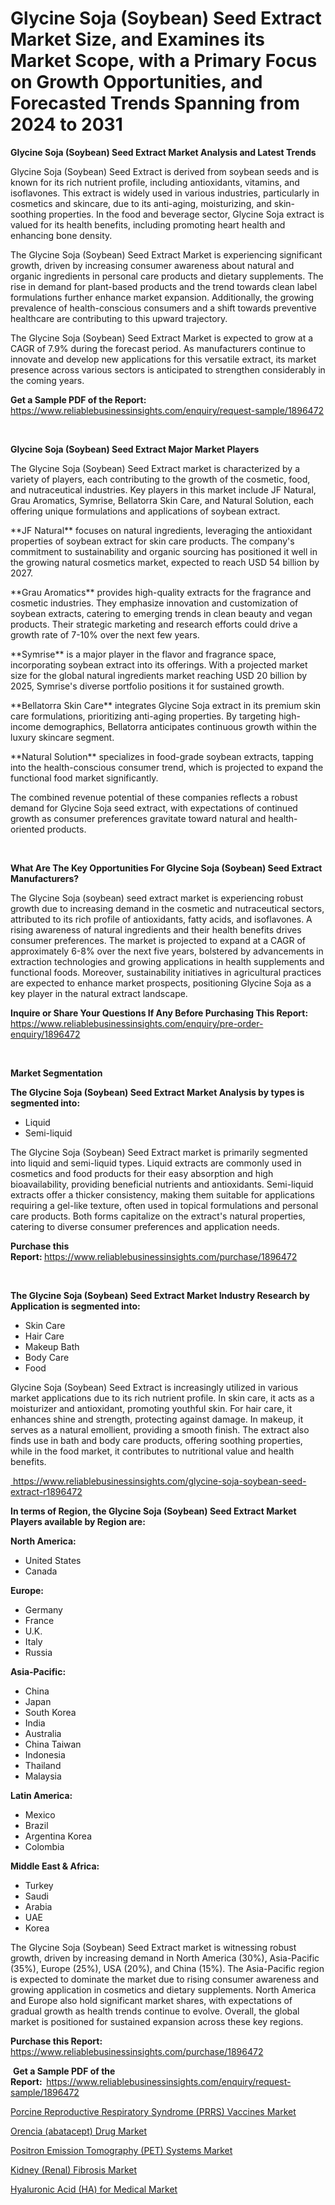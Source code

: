 <p><h1>Glycine Soja (Soybean) Seed Extract Market Size, and Examines its Market Scope, with a Primary Focus on Growth Opportunities, and Forecasted Trends Spanning from 2024 to 2031</h1></p><p><strong>Glycine Soja (Soybean) Seed Extract Market Analysis and Latest Trends</strong></p>
<p><p>Glycine Soja (Soybean) Seed Extract is derived from soybean seeds and is known for its rich nutrient profile, including antioxidants, vitamins, and isoflavones. This extract is widely used in various industries, particularly in cosmetics and skincare, due to its anti-aging, moisturizing, and skin-soothing properties. In the food and beverage sector, Glycine Soja extract is valued for its health benefits, including promoting heart health and enhancing bone density.</p><p>The Glycine Soja (Soybean) Seed Extract Market is experiencing significant growth, driven by increasing consumer awareness about natural and organic ingredients in personal care products and dietary supplements. The rise in demand for plant-based products and the trend towards clean label formulations further enhance market expansion. Additionally, the growing prevalence of health-conscious consumers and a shift towards preventive healthcare are contributing to this upward trajectory.</p><p>The Glycine Soja (Soybean) Seed Extract Market is expected to grow at a CAGR of 7.9% during the forecast period. As manufacturers continue to innovate and develop new applications for this versatile extract, its market presence across various sectors is anticipated to strengthen considerably in the coming years.</p></p>
<p><strong>Get a Sample PDF of the Report:&nbsp;</strong> <a href="https://www.reliablebusinessinsights.com/enquiry/request-sample/1896472?utm_campaign=1611&utm_medium=2&utm_source=Github&utm_content=ia&utm_term=24102024&utm_id=glycine-soja-soybean-seed-extract">https://www.reliablebusinessinsights.com/enquiry/request-sample/1896472</a></p>
<p>&nbsp;</p>
<p><strong>Glycine Soja (Soybean) Seed Extract Major Market Players</strong></p>
<p><p>The Glycine Soja (Soybean) Seed Extract market is characterized by a variety of players, each contributing to the growth of the cosmetic, food, and nutraceutical industries. Key players in this market include JF Natural, Grau Aromatics, Symrise, Bellatorra Skin Care, and Natural Solution, each offering unique formulations and applications of soybean extract.</p><p>**JF Natural** focuses on natural ingredients, leveraging the antioxidant properties of soybean extract for skin care products. The company's commitment to sustainability and organic sourcing has positioned it well in the growing natural cosmetics market, expected to reach USD 54 billion by 2027.</p><p>**Grau Aromatics** provides high-quality extracts for the fragrance and cosmetic industries. They emphasize innovation and customization of soybean extracts, catering to emerging trends in clean beauty and vegan products. Their strategic marketing and research efforts could drive a growth rate of 7-10% over the next few years.</p><p>**Symrise** is a major player in the flavor and fragrance space, incorporating soybean extract into its offerings. With a projected market size for the global natural ingredients market reaching USD 20 billion by 2025, Symrise's diverse portfolio positions it for sustained growth.</p><p>**Bellatorra Skin Care** integrates Glycine Soja extract in its premium skin care formulations, prioritizing anti-aging properties. By targeting high-income demographics, Bellatorra anticipates continuous growth within the luxury skincare segment.</p><p>**Natural Solution** specializes in food-grade soybean extracts, tapping into the health-conscious consumer trend, which is projected to expand the functional food market significantly. </p><p>The combined revenue potential of these companies reflects a robust demand for Glycine Soja seed extract, with expectations of continued growth as consumer preferences gravitate toward natural and health-oriented products.</p></p>
<p>&nbsp;</p>
<p><strong>What Are The Key Opportunities For Glycine Soja (Soybean) Seed Extract Manufacturers?</strong></p>
<p><p>The Glycine Soja (soybean) seed extract market is experiencing robust growth due to increasing demand in the cosmetic and nutraceutical sectors, attributed to its rich profile of antioxidants, fatty acids, and isoflavones. A rising awareness of natural ingredients and their health benefits drives consumer preferences. The market is projected to expand at a CAGR of approximately 6-8% over the next five years, bolstered by advancements in extraction technologies and growing applications in health supplements and functional foods. Moreover, sustainability initiatives in agricultural practices are expected to enhance market prospects, positioning Glycine Soja as a key player in the natural extract landscape.</p></p>
<p><strong>Inquire or Share Your Questions If Any Before Purchasing This Report:</strong> <a href="https://www.reliablebusinessinsights.com/enquiry/pre-order-enquiry/1896472?utm_campaign=1611&utm_medium=2&utm_source=Github&utm_content=ia&utm_term=24102024&utm_id=glycine-soja-soybean-seed-extract">https://www.reliablebusinessinsights.com/enquiry/pre-order-enquiry/1896472</a></p>
<p>&nbsp;</p>
<p><strong>Market Segmentation</strong></p>
<p><strong>The Glycine Soja (Soybean) Seed Extract Market Analysis by types is segmented into:</strong></p>
<p><ul><li>Liquid</li><li>Semi-liquid</li></ul></p>
<p><p>The Glycine Soja (Soybean) Seed Extract market is primarily segmented into liquid and semi-liquid types. Liquid extracts are commonly used in cosmetics and food products for their easy absorption and high bioavailability, providing beneficial nutrients and antioxidants. Semi-liquid extracts offer a thicker consistency, making them suitable for applications requiring a gel-like texture, often used in topical formulations and personal care products. Both forms capitalize on the extract's natural properties, catering to diverse consumer preferences and application needs.</p></p>
<p><strong>Purchase this Report:&nbsp;</strong><a href="https://www.reliablebusinessinsights.com/purchase/1896472?utm_campaign=1611&utm_medium=2&utm_source=Github&utm_content=ia&utm_term=24102024&utm_id=glycine-soja-soybean-seed-extract">https://www.reliablebusinessinsights.com/purchase/1896472</a></p>
<p>&nbsp;</p>
<p><strong>The Glycine Soja (Soybean) Seed Extract Market Industry Research by Application is segmented into:</strong></p>
<p><ul><li>Skin Care</li><li>Hair Care</li><li>Makeup Bath</li><li>Body Care</li><li>Food</li></ul></p>
<p><p>Glycine Soja (Soybean) Seed Extract is increasingly utilized in various market applications due to its rich nutrient profile. In skin care, it acts as a moisturizer and antioxidant, promoting youthful skin. For hair care, it enhances shine and strength, protecting against damage. In makeup, it serves as a natural emollient, providing a smooth finish. The extract also finds use in bath and body care products, offering soothing properties, while in the food market, it contributes to nutritional value and health benefits.</p></p>
<p><a href="https://www.reliablebusinessinsights.com/glycine-soja-soybean-seed-extract-r1896472?utm_campaign=1611&utm_medium=2&utm_source=Github&utm_content=ia&utm_term=24102024&utm_id=glycine-soja-soybean-seed-extract">&nbsp;https://www.reliablebusinessinsights.com/glycine-soja-soybean-seed-extract-r1896472</a></p>
<p><strong>In terms of Region, the Glycine Soja (Soybean) Seed Extract Market Players available by Region are:</strong></p>
<p>
    <p> <strong> North America: </strong>
        <ul>
            <li>United States</li>
            <li>Canada</li>
        </ul>
        </p> 
    <p> <strong> Europe: </strong>
        <ul>
            <li>Germany</li>
            <li>France</li>
            <li>U.K.</li>
            <li>Italy</li>
            <li>Russia</li>
        </ul>
        </p> 
    <p> <strong> Asia-Pacific: </strong>
        <ul>
            <li>China</li>
            <li>Japan</li>
            <li>South Korea</li>
            <li>India</li>
            <li>Australia</li>
            <li>China Taiwan</li>
            <li>Indonesia</li>
            <li>Thailand</li>
            <li>Malaysia</li>
        </ul>
        </p> 
    <p> <strong> Latin America: </strong>
        <ul>
            <li>Mexico</li>
            <li>Brazil</li>
            <li>Argentina Korea</li>
            <li>Colombia</li>
        </ul>
        </p> 
    <p> <strong> Middle East & Africa: </strong>
        <ul>
            <li>Turkey</li>
            <li>Saudi</li>
            <li>Arabia</li>
            <li>UAE</li>
            <li>Korea</li>
        </ul>
    </p>
    </p>
<p><p>The Glycine Soja (Soybean) Seed Extract market is witnessing robust growth, driven by increasing demand in North America (30%), Asia-Pacific (35%), Europe (25%), USA (20%), and China (15%). The Asia-Pacific region is expected to dominate the market due to rising consumer awareness and growing application in cosmetics and dietary supplements. North America and Europe also hold significant market shares, with expectations of gradual growth as health trends continue to evolve. Overall, the global market is positioned for sustained expansion across these key regions.</p></p>
<p><strong>Purchase this Report: </strong><a href="https://www.reliablebusinessinsights.com/purchase/1896472?utm_campaign=1611&utm_medium=2&utm_source=Github&utm_content=ia&utm_term=24102024&utm_id=glycine-soja-soybean-seed-extract">https://www.reliablebusinessinsights.com/purchase/1896472</a></p>
<p>&nbsp;<strong>Get a Sample PDF of the Report:&nbsp;&nbsp;</strong><a href="https://www.reliablebusinessinsights.com/enquiry/request-sample/1896472?utm_campaign=1611&utm_medium=2&utm_source=Github&utm_content=ia&utm_term=24102024&utm_id=glycine-soja-soybean-seed-extract">https://www.reliablebusinessinsights.com/enquiry/request-sample/1896472</a></p>
<p><strong></strong></p>
<p><p><a href="https://www.linkedin.com/pulse/insights-porcine-reproductive-respiratory-syndrome-prrs-vaccines-1pp4f?utm_campaign=1611&utm_medium=2&utm_source=Github&utm_content=ia&utm_term=24102024&utm_id=glycine-soja-soybean-seed-extract">Porcine Reproductive Respiratory Syndrome (PRRS) Vaccines Market</a></p><p><a href="https://www.linkedin.com/pulse/orencia-abatacept-drug-market-opportunities-emerging-global-pvasf?utm_campaign=1611&utm_medium=2&utm_source=Github&utm_content=ia&utm_term=24102024&utm_id=glycine-soja-soybean-seed-extract">Orencia (abatacept) Drug Market</a></p><p><a href="https://www.linkedin.com/pulse/unlocking-growth-potential-strategic-analysis-positron-xyxwc?utm_campaign=1611&utm_medium=2&utm_source=Github&utm_content=ia&utm_term=24102024&utm_id=glycine-soja-soybean-seed-extract">Positron Emission Tomography (PET) Systems Market</a></p><p><a href="https://www.linkedin.com/pulse/kidney-renal-fibrosis-market-outlook-complete-industry-analysis-vbaff?utm_campaign=1611&utm_medium=2&utm_source=Github&utm_content=ia&utm_term=24102024&utm_id=glycine-soja-soybean-seed-extract">Kidney (Renal) Fibrosis Market</a></p><p><a href="https://www.linkedin.com/pulse/hyaluronic-acid-ha-medical-market-velocity-73-cagr-trajectory-9nmff?utm_campaign=1611&utm_medium=2&utm_source=Github&utm_content=ia&utm_term=24102024&utm_id=glycine-soja-soybean-seed-extract">Hyaluronic Acid (HA) for Medical Market</a></p></p>